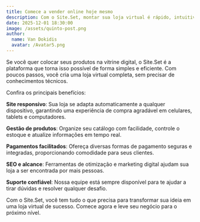 ```yaml
---
title: Comece a vender online hoje mesmo
description: Com o Site.Set, montar sua loja virtual é rápido, intuitivo e cheio de recursos para impulsionar suas vendas.
date: 2025-12-01 18:30:00
image: /assets/quinto-post.png
author:
  name: Van Dokidis
  avatar: /Avatar5.png
---
```


Se você quer colocar seus produtos na vitrine digital, o Site.Set é a plataforma que torna isso possível de forma simples e eficiente. Com poucos passos, você cria uma loja virtual completa, sem precisar de conhecimentos técnicos.

Confira os principais benefícios:

**Site responsivo**: Sua loja se adapta automaticamente a qualquer dispositivo, garantindo uma experiência de compra agradável em celulares, tablets e computadores.

**Gestão de produtos**: Organize seu catálogo com facilidade, controle o estoque e atualize informações em tempo real.

**Pagamentos facilitados**: Ofereça diversas formas de pagamento seguras e integradas, proporcionando comodidade para seus clientes.

**SEO e alcance**: Ferramentas de otimização e marketing digital ajudam sua loja a ser encontrada por mais pessoas.

**Suporte confiável**: Nossa equipe está sempre disponível para te ajudar a tirar dúvidas e resolver qualquer desafio.

Com o Site.Set, você tem tudo o que precisa para transformar sua ideia em uma loja virtual de sucesso. Comece agora e leve seu negócio para o próximo nível.
